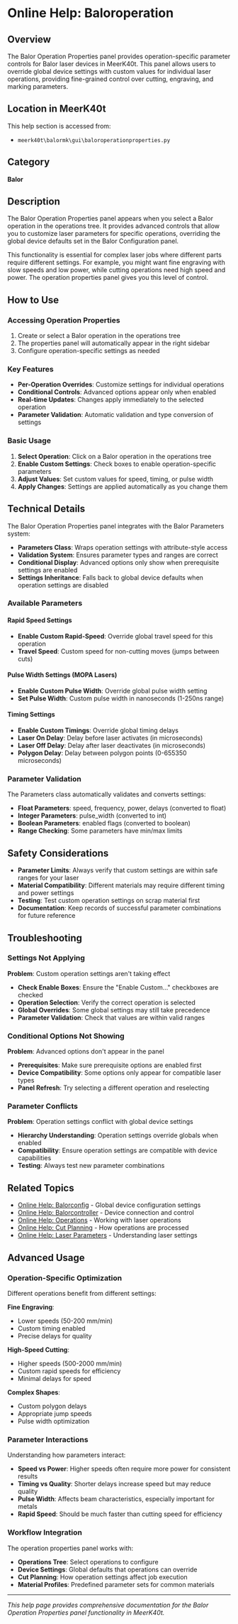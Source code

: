 # Online Help: Baloroperation

## Overview

The Balor Operation Properties panel provides operation-specific parameter controls for Balor laser devices in MeerK40t. This panel allows users to override global device settings with custom values for individual laser operations, providing fine-grained control over cutting, engraving, and marking parameters.

## Location in MeerK40t

This help section is accessed from:
- `meerk40t\balormk\gui\baloroperationproperties.py`

## Category

**Balor**

## Description

The Balor Operation Properties panel appears when you select a Balor operation in the operations tree. It provides advanced controls that allow you to customize laser parameters for specific operations, overriding the global device defaults set in the Balor Configuration panel.

This functionality is essential for complex laser jobs where different parts require different settings. For example, you might want fine engraving with slow speeds and low power, while cutting operations need high speed and power. The operation properties panel gives you this level of control.

## How to Use

### Accessing Operation Properties

1. Create or select a Balor operation in the operations tree
2. The properties panel will automatically appear in the right sidebar
3. Configure operation-specific settings as needed

### Key Features

- **Per-Operation Overrides**: Customize settings for individual operations
- **Conditional Controls**: Advanced options appear only when enabled
- **Real-time Updates**: Changes apply immediately to the selected operation
- **Parameter Validation**: Automatic validation and type conversion of settings

### Basic Usage

1. **Select Operation**: Click on a Balor operation in the operations tree
2. **Enable Custom Settings**: Check boxes to enable operation-specific parameters
3. **Adjust Values**: Set custom values for speed, timing, or pulse width
4. **Apply Changes**: Settings are applied automatically as you change them

## Technical Details

The Balor Operation Properties panel integrates with the Balor Parameters system:

- **Parameters Class**: Wraps operation settings with attribute-style access
- **Validation System**: Ensures parameter types and ranges are correct
- **Conditional Display**: Advanced options only show when prerequisite settings are enabled
- **Settings Inheritance**: Falls back to global device defaults when operation settings are disabled

### Available Parameters

#### Rapid Speed Settings
- **Enable Custom Rapid-Speed**: Override global travel speed for this operation
- **Travel Speed**: Custom speed for non-cutting moves (jumps between cuts)

#### Pulse Width Settings (MOPA Lasers)
- **Enable Custom Pulse Width**: Override global pulse width setting
- **Set Pulse Width**: Custom pulse width in nanoseconds (1-250ns range)

#### Timing Settings
- **Enable Custom Timings**: Override global timing delays
- **Laser On Delay**: Delay before laser activates (in microseconds)
- **Laser Off Delay**: Delay after laser deactivates (in microseconds)
- **Polygon Delay**: Delay between polygon points (0-655350 microseconds)

### Parameter Validation

The Parameters class automatically validates and converts settings:
- **Float Parameters**: speed, frequency, power, delays (converted to float)
- **Integer Parameters**: pulse_width (converted to int)
- **Boolean Parameters**: enabled flags (converted to boolean)
- **Range Checking**: Some parameters have min/max limits

## Safety Considerations

- **Parameter Limits**: Always verify that custom settings are within safe ranges for your laser
- **Material Compatibility**: Different materials may require different timing and power settings
- **Testing**: Test custom operation settings on scrap material first
- **Documentation**: Keep records of successful parameter combinations for future reference

## Troubleshooting

### Settings Not Applying

**Problem**: Custom operation settings aren't taking effect
- **Check Enable Boxes**: Ensure the "Enable Custom..." checkboxes are checked
- **Operation Selection**: Verify the correct operation is selected
- **Global Overrides**: Some global settings may still take precedence
- **Parameter Validation**: Check that values are within valid ranges

### Conditional Options Not Showing

**Problem**: Advanced options don't appear in the panel
- **Prerequisites**: Make sure prerequisite options are enabled first
- **Device Compatibility**: Some options only appear for compatible laser types
- **Panel Refresh**: Try selecting a different operation and reselecting

### Parameter Conflicts

**Problem**: Operation settings conflict with global device settings
- **Hierarchy Understanding**: Operation settings override globals when enabled
- **Compatibility**: Ensure operation settings are compatible with device capabilities
- **Testing**: Always test new parameter combinations

## Related Topics

- [Online Help: Balorconfig](Online-Help-balorconfig) - Global device configuration settings
- [Online Help: Balorcontroller](Online-Help-balorcontroller) - Device connection and control
- [Online Help: Operations](Online-Help-operations) - Working with laser operations
- [Online Help: Cut Planning](Online-Help-cutplanning) - How operations are processed
- [Online Help: Laser Parameters](Online-Help-laserparameters) - Understanding laser settings

## Advanced Usage

### Operation-Specific Optimization

Different operations benefit from different settings:

**Fine Engraving**:
- Lower speeds (50-200 mm/min)
- Custom timing enabled
- Precise delays for quality

**High-Speed Cutting**:
- Higher speeds (500-2000 mm/min)
- Custom rapid speeds for efficiency
- Minimal delays for speed

**Complex Shapes**:
- Custom polygon delays
- Appropriate jump speeds
- Pulse width optimization

### Parameter Interactions

Understanding how parameters interact:

- **Speed vs Power**: Higher speeds often require more power for consistent results
- **Timing vs Quality**: Shorter delays increase speed but may reduce quality
- **Pulse Width**: Affects beam characteristics, especially important for metals
- **Rapid Speed**: Should be much faster than cutting speed for efficiency

### Workflow Integration

The operation properties panel works with:

- **Operations Tree**: Select operations to configure
- **Device Settings**: Global defaults that operations can override
- **Cut Planning**: How operation settings affect job execution
- **Material Profiles**: Predefined parameter sets for common materials

---

*This help page provides comprehensive documentation for the Balor Operation Properties panel functionality in MeerK40t.*
